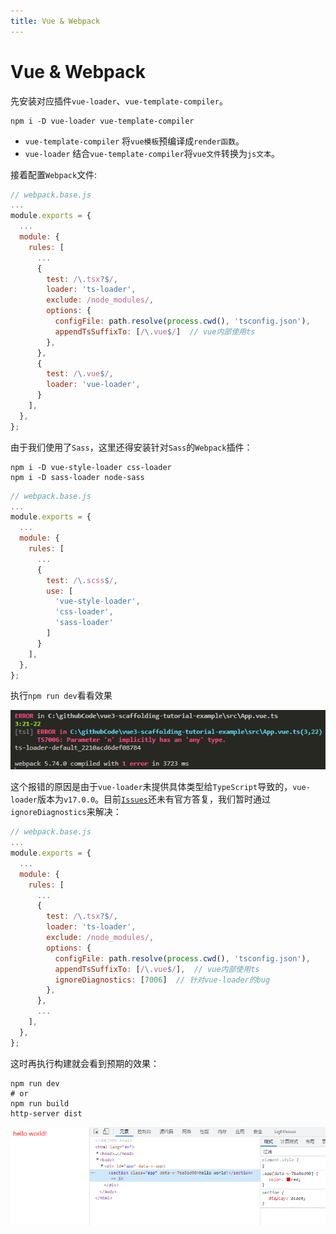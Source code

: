 ```yaml
---
title: Vue & Webpack
---
```


# Vue & Webpack

先安装对应插件`vue-loader`、`vue-template-compiler`。
```shell 
npm i -D vue-loader vue-template-compiler
```
- `vue-template-compiler` 将`vue模板`预编译成`render函数`。
- `vue-loader` 结合`vue-template-compiler`将`vue文件`转换为`js文本`。

接着配置`Webpack`文件:
```js {14,17-20}
// webpack.base.js
...
module.exports = {
  ...
  module: {
    rules: [
      ...
      {
        test: /\.tsx?$/,
        loader: 'ts-loader',
        exclude: /node_modules/,
        options: {
          configFile: path.resolve(process.cwd(), 'tsconfig.json'),
          appendTsSuffixTo: [/\.vue$/]  // vue内部使用ts
        },
      },
      {
        test: /\.vue$/,
        loader: 'vue-loader',
      }
    ],
  },
};
```

由于我们使用了`Sass`，这里还得安装针对`Sass`的`Webpack`插件：
```shell
npm i -D vue-style-loader css-loader
npm i -D sass-loader node-sass 
```
```js {8-15}
// webpack.base.js
...
module.exports = {
  ...
  module: {
    rules: [
      ...
      {
        test: /\.scss$/,
        use: [
          'vue-style-loader',
          'css-loader',
          'sass-loader'
        ]
      }
    ],
  },
};
```
执行`npm run dev`看看效果

![](./vue04.png)

这个报错的原因是由于`vue-loader`未提供具体类型给`TypeScript`导致的，`vue-loader`版本为`v17.0.0`。目前[`Issues`](https://github.com/vuejs/vue-loader/issues/1915)还未有官方答复，我们暂时通过`ignoreDiagnostics`来解决：

```js {15}
// webpack.base.js
...
module.exports = {
  ...
  module: {
    rules: [
      ...
      {
        test: /\.tsx?$/,
        loader: 'ts-loader',
        exclude: /node_modules/,
        options: {
          configFile: path.resolve(process.cwd(), 'tsconfig.json'),
          appendTsSuffixTo: [/\.vue$/],  // vue内部使用ts
          ignoreDiagnostics: [7006]  // 针对vue-loader的bug
        },
      },
      ...
    ],
  },
};
```

这时再执行构建就会看到预期的效果：
```shell
npm run dev
# or
npm run build
http-server dist
```

![](./vue05.png)
